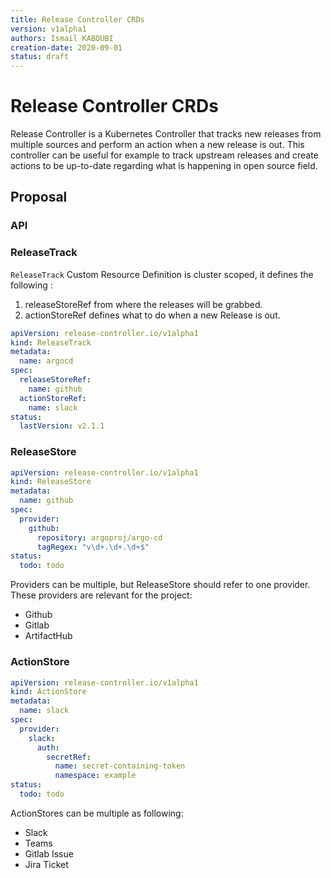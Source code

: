 ```yaml
---
title: Release Controller CRDs
version: v1alpha1
authors: Ismail KABOUBI
creation-date: 2020-09-01
status: draft
---
```

# Release Controller CRDs

Release Controller is a Kubernetes Controller that tracks new releases from multiple sources and perform an action
when a new release is out. This controller can be useful for example to track upstream releases and create actions
to be up-to-date regarding what is happening in open source field.

## Proposal

### API

### ReleaseTrack

`ReleaseTrack` Custom Resource Definition is cluster scoped, it defines the following :
1. releaseStoreRef from where the releases will be grabbed.
2. actionStoreRef defines what to do when a new Release is out.


```yaml
apiVersion: release-controller.io/v1alpha1
kind: ReleaseTrack 
metadata:
  name: argocd
spec:
  releaseStoreRef:
    name: github
  actionStoreRef:
    name: slack
status:
  lastVersion: v2.1.1
```

### ReleaseStore

```yaml
apiVersion: release-controller.io/v1alpha1
kind: ReleaseStore 
metadata:
  name: github
spec:
  provider:
    github:
      repository: argoproj/argo-cd
      tagRegex: "v\d+.\d+.\d+$"
status:
  todo: todo
```

Providers can be multiple, but ReleaseStore should refer to one provider. These providers are relevant for the project:

* Github
* Gitlab
* ArtifactHub


### ActionStore

```yaml
apiVersion: release-controller.io/v1alpha1
kind: ActionStore 
metadata:
  name: slack
spec:
  provider:
    slack:
      auth:
        secretRef:
          name: secret-containing-token
          namespace: example
status:
  todo: todo
```

ActionStores can be multiple as following:

* Slack
* Teams
* Gitlab Issue
* Jira Ticket
